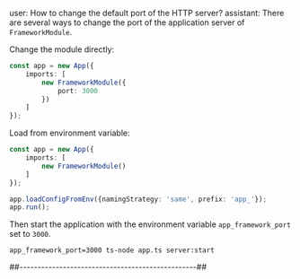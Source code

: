 user: How to change the default port of the HTTP server?
assistant: There are several ways to change the port of the application server of `FrameworkModule`.


Change the module directly:

```typescript
const app = new App({
    imports: [
        new FrameworkModule({
            port: 3000
        })
    ]
});
```

Load from environment variable:

```typescript
const app = new App({
    imports: [
        new FrameworkModule()
    ]
});

app.loadConfigFromEnv({namingStrategy: 'same', prefix: 'app_'});
app.run();
```

Then start the application with the environment variable `app_framework_port` set to `3000`.

```shell
app_framework_port=3000 ts-node app.ts server:start
```

##-------------------------------------------------##
